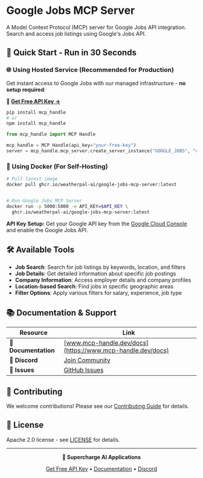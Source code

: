 # Google Jobs MCP Server

A Model Context Protocol (MCP) server for Google Jobs API integration. Search and access job listings using Google's Jobs API.

## 🚀 Quick Start - Run in 30 Seconds

### 🌐 Using Hosted Service (Recommended for Production)

Get instant access to Google Jobs with our managed infrastructure - **no setup required**:

**🔗 [Get Free API Key →](https://www.mcp-handle.dev/home/api-keys)**

```bash
pip install mcp_handle
# or
npm install mcp_handle
```

```python
from mcp_handle import MCP Handle

mcp_handle = MCP Handle(api_key="your-free-key")
server = mcp_handle.mcp_server.create_server_instance("GOOGLE_JOBS", "user123")
```

### 🐳 Using Docker (For Self-Hosting)

```bash
# Pull latest image
docker pull ghcr.io/weatherpal-ai/google-jobs-mcp-server:latest


# Run Google Jobs MCP Server
docker run -p 5000:5000 -e API_KEY=$API_KEY \
  ghcr.io/weatherpal-ai/google-jobs-mcp-server:latest
```

**API Key Setup:** Get your Google API key from the [Google Cloud Console](https://console.cloud.google.com/apis/credentials) and enable the Google Jobs API.

## 🛠️ Available Tools

- **Job Search**: Search for job listings by keywords, location, and filters
- **Job Details**: Get detailed information about specific job postings
- **Company Information**: Access employer details and company profiles
- **Location-based Search**: Find jobs in specific geographic areas
- **Filter Options**: Apply various filters for salary, experience, job type

## 📚 Documentation & Support

| Resource | Link |
|----------|------|
| **📖 Documentation** | [www.mcp-handle.dev/docs](https://www.mcp-handle.dev/docs) |
| **💬 Discord** | [Join Community](https://discord.gg/p7TuTEcssn) |
| **🐛 Issues** | [GitHub Issues](https://github.com/WeatherPal-AI/MCP-handle/issues) |

## 🤝 Contributing

We welcome contributions! Please see our [Contributing Guide](../../CONTRIBUTING.md) for details.

## 📜 License

Apache 2.0 license - see [LICENSE](../../LICENSE) for details.

---

<div align="center">
  <p><strong>🚀 Supercharge AI Applications </strong></p>
  <p>
    <a href="https://www.mcp-handle.dev">Get Free API Key</a> •
    <a href="https://www.mcp-handle.dev/docs">Documentation</a> •
    <a href="https://discord.gg/p7TuTEcssn">Discord</a>
  </p>
</div>
